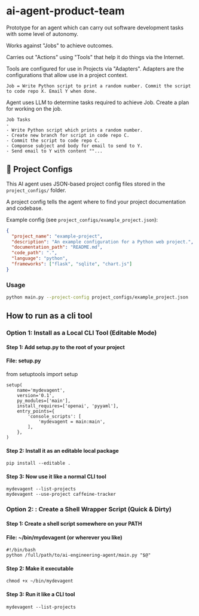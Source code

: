 # ai-agent-product-team

Prototype for an agent which can carry out software development tasks with some level of autonomy.

Works against "Jobs" to achieve outcomes.

Carries out "Actions" using "Tools" that help it do things via the Internet.

Tools are configured for use in Projects via "Adapters". Adapters are the configurations that allow use in a project context.

```
Job = Write Python script to print a random number. Commit the script to code repo X. Email Y when done.
```

Agent uses LLM to determine tasks required to achieve Job. Create a plan for working on the job.

```
Job Tasks
-
- Write Python script which prints a random number.
- Create new branch for script in code repo C.
- Commit the script to code repo C.
- Componse subject and body for email to send to Y.
- Send email to Y with content ""...
```

## 🧠 Project Configs

This AI agent uses JSON-based project config files stored in the `project_configs/` folder.

A project config tells the agent where to find your project documentation and codebase.

Example config (see `project_configs/example_project.json`):

```json
{
  "project_name": "example-project",
  "description": "An example configuration for a Python web project.",
  "documentation_path": "README.md",
  "code_path": ".",
  "language": "python",
  "frameworks": ["flask", "sqlite", "chart.js"]
}
```

### Usage

```bash
python main.py --project-config project_configs/example_project.json
```
## How to run as a cli tool

### Option 1: Install as a Local CLI Tool (Editable Mode)

#### Step 1: Add setup.py to the root of your project
#### File: setup.py

from setuptools import setup

```
setup(
    name='mydevagent',
    version='0.1',
    py_modules=['main'],
    install_requires=['openai', 'pyyaml'],
    entry_points={
        'console_scripts': [
            'mydevagent = main:main',
        ],
    },
)
```

#### Step 2: Install it as an editable local package

```
pip install --editable .
```

#### Step 3: Now use it like a normal CLI tool

```
mydevagent --list-projects
mydevagent --use-project caffeine-tracker
```

### Option 2: : Create a Shell Wrapper Script (Quick & Dirty)

#### Step 1: Create a shell script somewhere on your PATH
#### File: ~/bin/mydevagent (or wherever you like)

```
#!/bin/bash
python /full/path/to/ai-engineering-agent/main.py "$@"
```

#### Step 2: Make it executable

```
chmod +x ~/bin/mydevagent
```

#### Step 3: Run it like a CLI tool

```
mydevagent --list-projects
```
